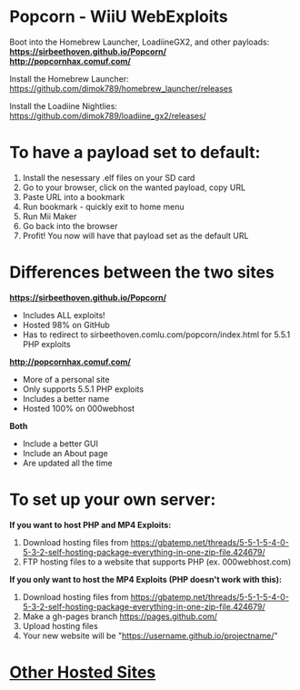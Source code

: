 # Popcorn - WiiU WebExploits
Boot into the Homebrew Launcher, LoadiineGX2, and other payloads:  
**https://sirbeethoven.github.io/Popcorn/**  
**http://popcornhax.comuf.com/**  

Install the Homebrew Launcher: https://github.com/dimok789/homebrew_launcher/releases

Install the Loadiine Nightlies: https://github.com/dimok789/loadiine_gx2/releases/
# To have a payload set to default:

1. Install the nesessary .elf files on your SD card
2. Go to your browser, click on the wanted payload, copy URL
3. Paste URL into a bookmark
4. Run bookmark - quickly exit to home menu
5. Run Mii Maker
6. Go back into the browser
7. Profit! You now will have that payload set as the default URL

# Differences between the two sites
**https://sirbeethoven.github.io/Popcorn/**

- Includes ALL exploits!
- Hosted 98% on GitHub
- Has to redirect to sirbeethoven.comlu.com/popcorn/index.html for 5.5.1 PHP exploits

**http://popcornhax.comuf.com/**

- More of a personal site
- Only supports 5.5.1 PHP exploits
- Includes a better name
- Hosted 100% on 000webhost

**Both**

- Include a better GUI
- Include an About page
- Are updated all the time

# To set up your own server:
**If you want to host PHP and MP4 Exploits:**

1. Download hosting files from https://gbatemp.net/threads/5-5-1-5-4-0-5-3-2-self-hosting-package-everything-in-one-zip-file.424679/
2. FTP hosting files to a website that supports PHP (ex. 000webhost.com)

**If you only want to host the MP4 Exploits (PHP doesn't work with this):**

1. Download hosting files from https://gbatemp.net/threads/5-5-1-5-4-0-5-3-2-self-hosting-package-everything-in-one-zip-file.424679/
2. Make a gh-pages branch https://pages.github.com/
3. Upload hosting files
4. Your new website will be "https://username.github.io/projectname/"

# [Other Hosted Sites](https://gbatemp.net/threads/list-of-web-hosts-for-homebrew-exploit.429943/)

